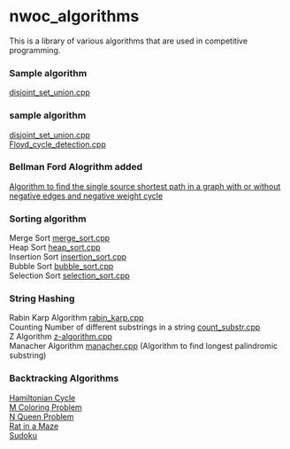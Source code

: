 # nwoc_algorithms
This is a library of various algorithms that are used in competitive programming.


### Sample algorithm
[disjoint_set_union.cpp](Algorithms/disjoint_set_union.cpp)
### sample algorithm

[disjoint_set_union.cpp](Algorithms/disjoint_set_union.cpp) <br />
[Floyd_cycle_detection.cpp](Algorithms/Linked_List/Floyd_cycle_detection.cpp)

### Bellman Ford Alogrithm added
[Algorithm to find the single source shortest path in a graph with or without negative edges and negative weight cycle](Bellman_Ford/BellmanFord.cpp)

### Sorting algorithm 
Merge Sort [merge_sort.cpp](Algorithms/Sorting/merge_sort.cpp) <br/>
Heap Sort [heap_sort.cpp](Algorithms/Sorting/heap_sort.cpp)<br/>
Insertion Sort [insertion_sort.cpp](Algorithms/Sorting/insertion_sort.cpp) <br/>
Bubble Sort [bubble_sort.cpp](Algorithms/Sorting/bubble_sort.cpp) <br/>
Selection Sort [selection_sort.cpp](Algorithms/Sorting/selection_sort.cpp)

### String Hashing
Rabin Karp Algorithm [rabin_karp.cpp](Algorithms/String_Hashing/rabin_karp.cpp)<br/>
Counting Number of different substrings in a string [count_substr.cpp](Algorithms/String_Hashing/count_substr.cpp) <br/>
Z Algorithm [z-algorithm.cpp](Algorithms/String_Hashing/z-algorithm.cpp)<br/>
Manacher Algorithm [manacher.cpp](Algorithms/String_Hashing/manacher.cpp) (Algorithm to find longest palindromic substring) <br/>

### Backtracking Algorithms
[Hamiltonian Cycle](https://github.com/SubhradeepSS/nwoc_algorithms/blob/master/Algorithms/Backtracking/Hamiltonian%20Cycle.cpp)<br/>
[M Coloring Problem](https://github.com/SubhradeepSS/nwoc_algorithms/blob/master/Algorithms/Backtracking/M%20Coloring%20Problem.cpp)<br/>
[N Queen Problem](https://github.com/SubhradeepSS/nwoc_algorithms/blob/master/Algorithms/Backtracking/N%20Queen%20Problem.cpp)<br/>
[Rat in a Maze](https://github.com/SubhradeepSS/nwoc_algorithms/blob/master/Algorithms/Backtracking/Rat%20in%20a%20Maze.cpp)<br/>
[Sudoku](https://github.com/SubhradeepSS/nwoc_algorithms/blob/master/Algorithms/Backtracking/Sudoku.cpp)
